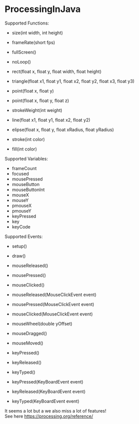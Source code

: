 # ProcessingInJava
Supported Functions:
* size(int width, int height)
* frameRate(short fps)
* fullScreen()
* noLoop()


* rect(float x, float y, float width, float height)
* triangle(float x1, float y1, float x2, float y2, float x3, float y3)
* point(float x, float y)
* point(float x, float y, float z)
* strokeWeight(int weight)
* line(float x1, float y1, float x2, float y2)
* elipse(float x, float y, float xRadius, float yRadius)
* stroke(int color)
* fill(int color)

Supported Variables:
* frameCount
* focused
* mousePressed
* mouseButton
* mouseButtonInt
* mouseX
* mouseY
* pmouseX
* pmouseY
* keyPressed
* key
* keyCode

Supported Events:
* setup()
* draw()

* mouseReleased()
* mousePressed()
* mouseClicked()
* mouseReleased(MouseClickEvent event)
* mousePressed(MouseClickEvent event)
* mouseClicked(MouseClickEvent event)

* mouseWheel(double yOffset)
* mouseDragged()
* mouseMoved()

* keyPressed()
* keyReleased()
* keyTyped()
* keyPressed(KeyBoardEvent event)
* keyReleased(KeyBoardEvent event)
* keyTyped(KeyBoardEvent event)

It seems a lot but a we also miss a lot of features! <br>
See here https://processing.org/reference/
